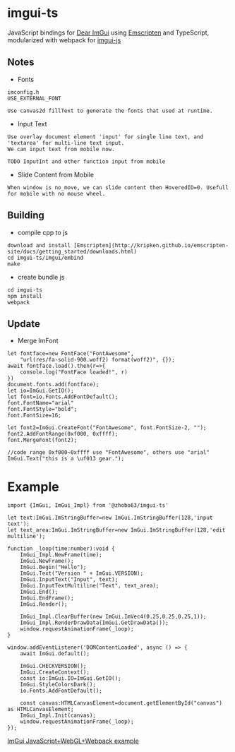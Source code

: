 # imgui-ts

JavaScript bindings for [Dear ImGui](https://github.com/ocornut/imgui) using [Emscripten](https://github.com/kripken/emscripten) and TypeScript, modularized with webpack for [imgui-js](https://github.com/flyover/imgui-js)

## Notes

* Fonts

```Fonts
imconfig.h
USE_EXTERNAL_FONT

Use canvas2d fillText to generate the fonts that used at runtime. 
```

* Input Text

```Input
Use overlay document element 'input' for single line text, and 'textarea' for multi-line text input.
We can input text from mobile now.

TODO InputInt and other function input from mobile
```

* Slide Content from Mobile

```Slide Window Content
When window is no_move, we can slide content then HoveredID=0. Usefull for mobile with no mouse wheel.
```

## Building

* compile cpp to js

```compile cpp to js
download and install [Emscripten](http://kripken.github.io/emscripten-site/docs/getting_started/downloads.html)
cd imgui-ts/imgui/embind
make
```

* create bundle js

```webpack
cd imgui-ts
npm install
webpack
```

## Update

* Merge ImFont

```merge font
let fontface=new FontFace("FontAwesome",
    "url(res/fa-solid-900.woff2) format(woff2)", {});
await fontface.load().then(r=>{
    console.log("FontFace loaded!", r)
})
document.fonts.add(fontface);
let io=ImGui.GetIO();
let font=io.Fonts.AddFontDefault();
font.FontName="arial"
font.FontStyle="bold";
font.FontSize=16;    

let font2=ImGui.CreateFont("FontAwesome", font.FontSize-2, "");
font2.AddFontRange(0xf000, 0xffff);
font.MergeFont(font2);

//code range 0xf000~0xffff use "FontAwesome", others use "arial"
ImGui.Text("this is a \uf013 gear.");
```

# Example

```Notes
import {ImGui, ImGui_Impl} from '@zhobo63/imgui-ts'

let text:ImGui.ImStringBuffer=new ImGui.ImStringBuffer(128,'input text');
let text_area:ImGui.ImStringBuffer=new ImGui.ImStringBuffer(128,'edit multiline');

function _loop(time:number):void {
    ImGui_Impl.NewFrame(time);
    ImGui.NewFrame();
    ImGui.Begin("Hello");
    ImGui.Text("Version " + ImGui.VERSION);
    ImGui.InputText("Input", text);
    ImGui.InputTextMultiline("Text", text_area);
    ImGui.End();
    ImGui.EndFrame();
    ImGui.Render();

    ImGui_Impl.ClearBuffer(new ImGui.ImVec4(0.25,0.25,0.25,1));
    ImGui_Impl.RenderDrawData(ImGui.GetDrawData());
    window.requestAnimationFrame(_loop);
}

window.addEventListener('DOMContentLoaded', async () => {
    await ImGui.default();

    ImGui.CHECKVERSION();
    ImGui.CreateContext();
    const io:ImGui.IO=ImGui.GetIO();
    ImGui.StyleColorsDark();
    io.Fonts.AddFontDefault();

    const canvas:HTMLCanvasElement=document.getElementById("canvas") as HTMLCanvasElement;
    ImGui_Impl.Init(canvas);
    window.requestAnimationFrame(_loop);
});

```

[ImGui JavaScript+WebGL+Webpack example](https://zhobo63.github.io/imgui-ts/)
